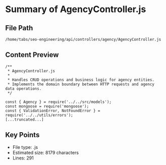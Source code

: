 # Summary of AgencyController.js
  
## File Path
`/home/tabs/seo-engineering/api/controllers/agency/AgencyController.js`

## Content Preview
```
/**
 * AgencyController.js
 * 
 * Handles CRUD operations and business logic for agency entities.
 * Implements the domain boundary between HTTP requests and agency data operations.
 */

const { Agency } = require('../../src/models');
const mongoose = require('mongoose');
const { ValidationError, NotFoundError } = require('../../utils/errors');
[...truncated...]
```

## Key Points
- File type: .js
- Estimated size: 8179 characters
- Lines: 291

